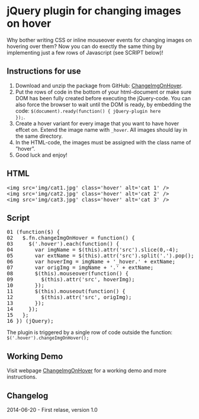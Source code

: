 jQuery plugin for changing images on hover
==========================================

Why bother writing CSS or inline mouseover events for changing images on hovering over them? Now you can do exectly the same thing by implementing just a few rows of Javascript (see SCRIPT below)!

Instructions for use
--------------------
1.	Download and unzip the package from GitHub: [ChangeImgOnHover](http://github.com/vanjaanderson/ChangeImgOnHover).
2.	Put the rows of code in the bottom of your html-document or make sure DOM has been fully created before executing the jQuery-code. You can also force the browser to wait until the DOM is ready, by embedding the code: <code>$(document).ready(function() { jQuery-plugin here });</code>.
3. Create a hover variant for every image that you want to have hover effcet on. Extend the image name with <code>_hover</code>. All images should lay in the same directory.
4. In the HTML-code, the images must be assigned with the class name of ”hover”.
5. Good luck and enjoy!

HTML
----
<pre>
&lt;img src='img/cat1.jpg' class='hover' alt='cat 1' />
&lt;img src='img/cat2.jpg' class='hover' alt='cat 2' />
&lt;img src='img/cat3.jpg' class='hover' alt='cat 3' />
</pre>

Script
------
<pre>
01 (function($) {
02   $.fn.changeImgOnHover = function() {
03     $('.hover').each(function() {
04       var imgName = $(this).attr('src').slice(0,-4);
05       var extName = $(this).attr('src').split('.').pop();
06       var hoverImg = imgName + '_hover.' + extName;
07       var origImg = imgName + '.' + extName;
08       $(this).mouseover(function() {
09         $(this).attr('src', hoverImg);
10       });
11       $(this).mouseout(function() {
12         $(this).attr('src', origImg);
13       });
14     });
15   };
16 }) (jQuery);
</pre>
The plugin is triggered by a single row of code outside the function: <code>$('.hover').changeImgOnHover();</code>

Working Demo
------------
Visit webpage [ChangeImgOnHover](http://vanjaswebb.se/en/change-img-on-hover) for a working demo and more instructions.

Changelog
---------
2014-06-20 - First relase, version 1.0
